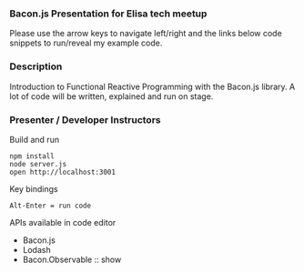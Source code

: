### Bacon.js Presentation for Elisa tech meetup

Please use the arrow keys to navigate left/right and the links below code snippets to run/reveal my example code.

### Description

Introduction to Functional Reactive Programming with the Bacon.js library. A lot of code will be written, explained and run on stage.

### Presenter / Developer Instructors

Build and run

    npm install
    node server.js
    open http://localhost:3001

Key bindings

    Alt-Enter = run code

APIs available in code editor

- Bacon.js
- Lodash
- Bacon.Observable :: show
